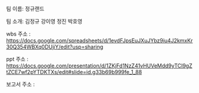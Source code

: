 팀 이름: 정규랜드

팀 소개: 김정규 강이영 정진 박호영

wbs 주소 : https://docs.google.com/spreadsheets/d/1evdFJpsEuJXuJYbz9iu4J2kmxKr30Q354WBXq0DUjiY/edit?usp=sharing

ppt 주소 : https://docs.google.com/presentation/d/1ZKjFd1NzZ41vHUVeMdd9yTCl9gZtZCE7wf2pYTDKTXs/edit#slide=id.g33b69b999fe_1_88

보고서 주소 : 
